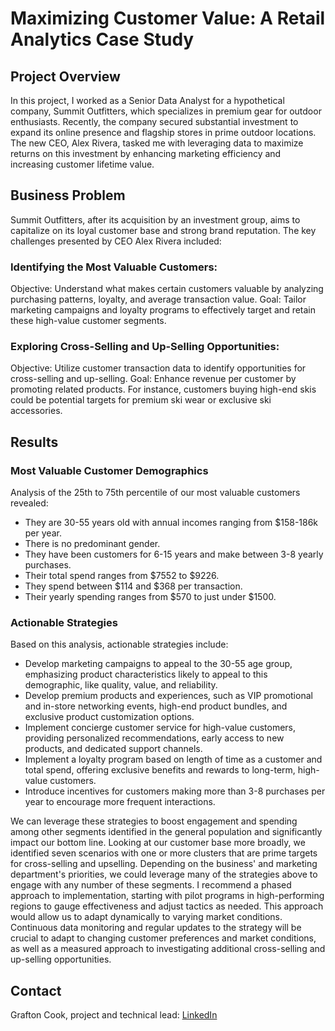 # Maximizing Customer Value: A Retail Analytics Case Study
## Project Overview

In this project, I worked as a Senior Data Analyst for a hypothetical company, Summit Outfitters, which specializes in premium gear for outdoor enthusiasts. Recently, the company secured substantial investment to expand its online presence and flagship stores in prime outdoor locations. The new CEO, Alex Rivera, tasked me with leveraging data to maximize returns on this investment by enhancing marketing efficiency and increasing customer lifetime value.

## Business Problem

Summit Outfitters, after its acquisition by an investment group, aims to capitalize on its loyal customer base and strong brand reputation. The key challenges presented by CEO Alex Rivera included:

### Identifying the Most Valuable Customers:

Objective: Understand what makes certain customers valuable by analyzing purchasing patterns, loyalty, and average transaction value.
Goal: Tailor marketing campaigns and loyalty programs to effectively target and retain these high-value customer segments.

### Exploring Cross-Selling and Up-Selling Opportunities:

Objective: Utilize customer transaction data to identify opportunities for cross-selling and up-selling.
Goal: Enhance revenue per customer by promoting related products. For instance, customers buying high-end skis could be potential targets for premium ski wear or exclusive ski accessories.

## Results
### Most Valuable Customer Demographics
Analysis of the 25th to 75th percentile of our most valuable customers revealed:
- They are 30-55 years old with annual incomes ranging from $158-186k per year.
- There is no predominant gender.
- They have been customers for 6-15 years and make between 3-8 yearly purchases.
- Their total spend ranges from $7552 to $9226.
- They spend between $114 and $368 per transaction.
- Their yearly spending ranges from $570 to just under $1500.

### Actionable Strategies
Based on this analysis, actionable strategies include:
- Develop marketing campaigns to appeal to the 30-55 age group, emphasizing product characteristics likely to appeal to this demographic, like quality, value, and reliability.
- Develop premium products and experiences, such as VIP promotional and in-store networking events, high-end product bundles, and exclusive product customization options.
- Implement concierge customer service for high-value customers, providing personalized recommendations, early access to new products, and dedicated support channels.
- Implement a loyalty program based on length of time as a customer and total spend, offering exclusive benefits and rewards to long-term, high-value customers.
- Introduce incentives for customers making more than 3-8 purchases per year to encourage more frequent interactions.

We can leverage these strategies to boost engagement and spending among other segments identified in the general population and significantly impact our bottom line. Looking at our customer base more broadly, we identified seven scenarios with one or more clusters that are prime targets for cross-selling and upselling. Depending on the business' and marketing department's priorities, we could leverage many of the strategies above to engage with any number of these segments. I recommend a phased approach to implementation, starting with pilot programs in high-performing regions to gauge effectiveness and adjust tactics as needed. This approach would allow us to adapt dynamically to varying market conditions. Continuous data monitoring and regular updates to the strategy will be crucial to adapt to changing customer preferences and market conditions, as well as a measured approach to investigating additional cross-selling and up-selling opportunities.

## Contact
Grafton Cook, project and technical lead: [LinkedIn](https://www.linkedin/in/graftoncook)
